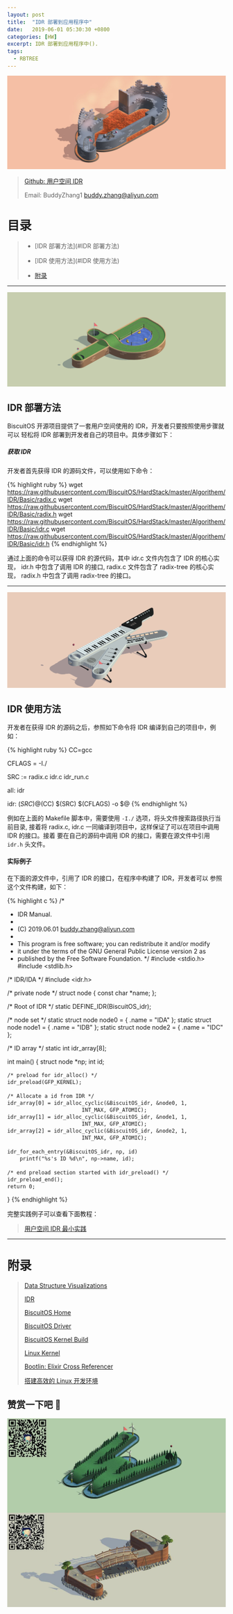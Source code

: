 ```yaml
---
layout: post
title:  "IDR 部署到应用程序中"
date:   2019-06-01 05:30:30 +0800
categories: [HW]
excerpt: IDR 部署到应用程序中().
tags:
  - RBTREE
---
```


![DTS](/assets/PDB/BiscuitOS/kernel/IND00000Q.jpg)

> [Github: 用户空间 IDR](https://github.com/BiscuitOS/HardStack/tree/master/Algorithem/IDR/Basic)
>
> Email: BuddyZhang1 <buddy.zhang@aliyun.com>

# 目录

> - [IDR 部署方法](#IDR 部署方法)
>
> - [IDR 使用方法](#IDR 使用方法)
>
> - [附录](#附录)

-----------------------------------
<span id="IDR 部署方法"></span>

![](/assets/PDB/BiscuitOS/kernel/IND00000P.jpg)

## IDR 部署方法

BiscuitOS 开源项目提供了一套用户空间使用的 IDR，开发者只要按照使用步骤就可以
轻松将 IDR 部署到开发者自己的项目中。具体步骤如下：

##### 获取 IDR

开发者首先获得 IDR 的源码文件，可以使用如下命令：

{% highlight ruby %}
wget https://raw.githubusercontent.com/BiscuitOS/HardStack/master/Algorithem/IDR/Basic/radix.c
wget https://raw.githubusercontent.com/BiscuitOS/HardStack/master/Algorithem/IDR/Basic/radix.h
wget https://raw.githubusercontent.com/BiscuitOS/HardStack/master/Algorithem/IDR/Basic/idr.c
wget https://raw.githubusercontent.com/BiscuitOS/HardStack/master/Algorithem/IDR/Basic/idr.h
{% endhighlight %}

通过上面的命令可以获得 IDR 的源代码，其中 idr.c 文件内包含了 IDR 的核心实现，
idr.h 中包含了调用 IDR 的接口, radix.c 文件包含了 radix-tree 的核心实现，
radix.h 中包含了调用 radix-tree 的接口。

------------------------------

<span id="IDR 使用方法"></span>

![](/assets/PDB/BiscuitOS/kernel/IND00000K.jpg)

## IDR 使用方法

开发者在获得 IDR 的源码之后，参照如下命令将 IDR 编译到自己的项目中，例如：

{% highlight ruby %}
CC=gcc

CFLAGS = -I./

SRC := radix.c idr.c idr_run.c

all: idr

idr: $(SRC)
	@$(CC) $(SRC) $(CFLAGS) -o $@
{% endhighlight %}

例如在上面的 Makefile 脚本中，需要使用 `-I./` 选项，将头文件搜索路径执行当前目录,
接着将 radix.c, idr.c 一同编译到项目中，这样保证了可以在项目中调用 IDR 的接口。接着
要在自己的源码中调用 IDR 的接口，需要在源文件中引用 `idr.h` 头文件。

#### 实际例子

在下面的源文件中，引用了 IDR 的接口，在程序中构建了 IDR，开发者可以
参照这个文件构建，如下：

{% highlight c %}
/*
 * IDR Manual.
 *
 * (C) 2019.06.01 <buddy.zhang@aliyun.com>
 *
 * This program is free software; you can redistribute it and/or modify
 * it under the terms of the GNU General Public License version 2 as
 * published by the Free Software Foundation.
 */
#include <stdio.h>
#include <stdlib.h>

/* IDR/IDA */
#include <idr.h>

/* private node */
struct node {
	const char *name;
};

/* Root of IDR */
static DEFINE_IDR(BiscuitOS_idr);

/* node set */
static struct node node0 = { .name = "IDA" };
static struct node node1 = { .name = "IDB" };
static struct node node2 = { .name = "IDC" };

/* ID array */
static int idr_array[8];

int main()
{
	struct node *np;
	int id;

	/* preload for idr_alloc() */
	idr_preload(GFP_KERNEL);

	/* Allocate a id from IDR */
	idr_array[0] = idr_alloc_cyclic(&BiscuitOS_idr, &node0, 1,
							INT_MAX, GFP_ATOMIC);
	idr_array[1] = idr_alloc_cyclic(&BiscuitOS_idr, &node1, 1,
							INT_MAX, GFP_ATOMIC);
	idr_array[2] = idr_alloc_cyclic(&BiscuitOS_idr, &node2, 1,
							INT_MAX, GFP_ATOMIC);

	idr_for_each_entry(&BiscuitOS_idr, np, id)
		printf("%s's ID %d\n", np->name, id);

	/* end preload section started with idr_preload() */
	idr_preload_end();
	return 0;
}
{% endhighlight %}

完整实践例子可以查看下面教程：

> [用户空间 IDR 最小实践](/blog/IDR/#IDR%20%E5%9C%A8%E5%BA%94%E7%94%A8%E7%A8%8B%E5%BA%8F%E4%B8%AD%E6%9C%80%E5%B0%8F%E5%AE%9E%E8%B7%B5)

-----------------------------------------------

# <span id="附录">附录</span>

> [Data Structure Visualizations](https://www.cs.usfca.edu/~galles/visualization/Algorithms.html)
>
> [IDR](/blog/IDR/)
>
> [BiscuitOS Home](https://biscuitos.github.io/)
>
> [BiscuitOS Driver](/blog/BiscuitOS_Catalogue/)
>
> [BiscuitOS Kernel Build](/blog/Kernel_Build/)
>
> [Linux Kernel](https://www.kernel.org/)
>
> [Bootlin: Elixir Cross Referencer](https://elixir.bootlin.com/linux/latest/source)
>
> [搭建高效的 Linux 开发环境](/blog/Linux-debug-tools/)

## 赞赏一下吧 🙂

![MMU](/assets/PDB/BiscuitOS/kernel/HAB000036.jpg)
